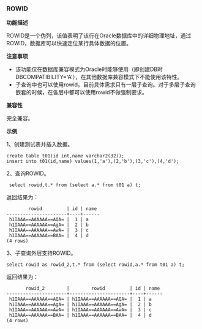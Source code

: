 ### ROWID

**功能描述**

ROWID是一个伪列，该值表明了该行在Oracle数据库中的详细物理地址，通过ROWID，数据库可以快速定位某行具体数据的位置。

**注意事项**

- 该功能仅在数据库兼容模式为Oracle时能够使用（即创建DB时DBCOMPATIBILITY='A'），在其他数据库兼容模式下不能使用该特性。
- 子查询中也可以使用rowid。目前具体需求只有一层子查询。对于多层子查询嵌套的时候，在各层中都可以使用rowid不做强制要求。

**兼容性**

完全兼容。

**示例**

1、创建测试表并插入数据。

```
create table t01(id int,name varchar2(32));
insert into t01(id,name) values(1,'a'),(2,'b'),(3,'c'),(4,'d');
```

2、查询ROWID。

```
 select rowid,t.* from (select a.* from t01 a) t;
```

返回结果为：

```
        rowid         | id | name
----------------------+----+------
 h1IAAA==AAAAAA==AQA= |  1 | a
 h1IAAA==AAAAAA==AgA= |  2 | b
 h1IAAA==AAAAAA==AwA= |  3 | c
 h1IAAA==AAAAAA==BAA= |  4 | d
(4 rows)
```

3、子查询外层支持ROWID。

```
select rowid as rowid_2,t.* from (select rowid,a.* from t01 a) t;
```

返回结果为：

```
       rowid_2        |        rowid         | id | name
----------------------+----------------------+----+------
 h1IAAA==AAAAAA==AQA= | h1IAAA==AAAAAA==AQA= |  1 | a
 h1IAAA==AAAAAA==AgA= | h1IAAA==AAAAAA==AgA= |  2 | b
 h1IAAA==AAAAAA==AwA= | h1IAAA==AAAAAA==AwA= |  3 | c
 h1IAAA==AAAAAA==BAA= | h1IAAA==AAAAAA==BAA= |  4 | d
(4 rows)
```
